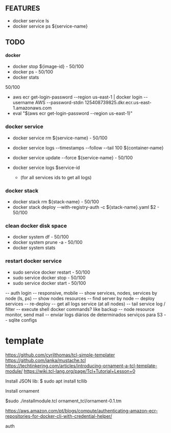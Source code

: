 
FEATURES
--------

* docker service ls
* docker service ps ${service-name}

TODO
----

#### docker
- docker stop ${image-id} - 50/100
- docker ps - 50/100
- docker stats

50/100
- aws ecr get-login-password --region us-east-1 | docker login --username AWS --password-stdin 125408739825.dkr.ecr.us-east-1.amazonaws.com
- eval "$(aws ecr get-login-password  --region us-east-1)"


### docker service
- docker service rm ${service-name} - 50/100
- docker service logs --timestamps --follow --tail 100 ${container-name}
- docker service update --force ${service-name} - 50/100

- docker service logs $service-id
	* (for all services ids to get all logs) 


### docker stack
- docker stack rm ${stack-name} - 50/100
- docker stack deploy --with-registry-auth -c ${stack-name}.yaml $2 - 50/100

### clean docker disk space
- docker system df - 50/100
- docker system prune -a - 50/100
- docker system stats

### restart docker service
- sudo service docker restart - 50/100
- sudo service docker stop - 50/100
- sudo service docker start - 50/100

-- auth login
-- responsive, mobile
-- show services, nodes, services by node (ls, ps)
-- show nodes resources
-- find server by node
-- deploy services
-- re-deploy 
-- get all logs service (at all nodes)
-- tail service log / filter
-- execute shell docker commands? like backup
-- node resource monitor, send mail
-- enviar logs diários de determinados serviços para S3
-- sqlite configs

# template 
https://github.com/cyrilthomas/tcl-simple-templater
https://github.com/ianka/mustache.tcl
https://techtinkering.com/articles/introducing-ornament-a-tcl-template-module/
https://wiki.tcl-lang.org/page/Tcl+Tutorial+Lesson+0

Install JSON lib:
$ sudo apt install tcllib

Install ornament

$sudo ./installmodule.tcl ornament_tcl/ornament-0.1.tm


https://aws.amazon.com/pt/blogs/compute/authenticating-amazon-ecr-repositories-for-docker-cli-with-credential-helper/



auth

